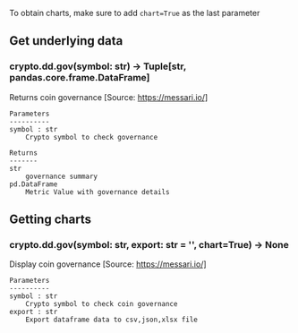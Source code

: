 To obtain charts, make sure to add `chart=True` as the last parameter

## Get underlying data 
### crypto.dd.gov(symbol: str) -> Tuple[str, pandas.core.frame.DataFrame]

Returns coin governance
    [Source: https://messari.io/]

    Parameters
    ----------
    symbol : str
        Crypto symbol to check governance

    Returns
    -------
    str
        governance summary
    pd.DataFrame
        Metric Value with governance details

## Getting charts 
### crypto.dd.gov(symbol: str, export: str = '', chart=True) -> None

Display coin governance
    [Source: https://messari.io/]

    Parameters
    ----------
    symbol : str
        Crypto symbol to check coin governance
    export : str
        Export dataframe data to csv,json,xlsx file
